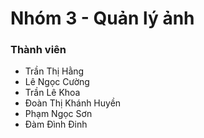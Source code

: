 Nhóm 3 - Quản lý ảnh
 =======
### Thành viên
* Trần Thị Hằng
* Lê Ngọc Cường
* Trần Lê Khoa
* Đoàn Thị Khánh Huyền
* Phạm Ngọc Sơn
* Đàm Đình Đinh
